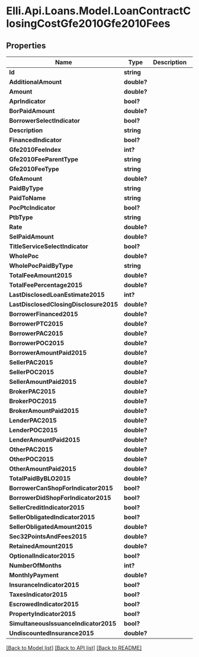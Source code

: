 # Elli.Api.Loans.Model.LoanContractClosingCostGfe2010Gfe2010Fees
## Properties

Name | Type | Description | Notes
------------ | ------------- | ------------- | -------------
**Id** | **string** |  | [optional] 
**AdditionalAmount** | **double?** |  | [optional] 
**Amount** | **double?** |  | [optional] 
**AprIndicator** | **bool?** |  | [optional] 
**BorPaidAmount** | **double?** |  | [optional] 
**BorrowerSelectIndicator** | **bool?** |  | [optional] 
**Description** | **string** |  | [optional] 
**FinancedIndicator** | **bool?** |  | [optional] 
**Gfe2010FeeIndex** | **int?** |  | [optional] 
**Gfe2010FeeParentType** | **string** |  | [optional] 
**Gfe2010FeeType** | **string** |  | [optional] 
**GfeAmount** | **double?** |  | [optional] 
**PaidByType** | **string** |  | [optional] 
**PaidToName** | **string** |  | [optional] 
**PocPtcIndicator** | **bool?** |  | [optional] 
**PtbType** | **string** |  | [optional] 
**Rate** | **double?** |  | [optional] 
**SelPaidAmount** | **double?** |  | [optional] 
**TitleServiceSelectIndicator** | **bool?** |  | [optional] 
**WholePoc** | **double?** |  | [optional] 
**WholePocPaidByType** | **string** |  | [optional] 
**TotalFeeAmount2015** | **double?** |  | [optional] 
**TotalFeePercentage2015** | **double?** |  | [optional] 
**LastDisclosedLoanEstimate2015** | **int?** |  | [optional] 
**LastDisclosedClosingDisclosure2015** | **double?** |  | [optional] 
**BorrowerFinanced2015** | **double?** |  | [optional] 
**BorrowerPTC2015** | **double?** |  | [optional] 
**BorrowerPAC2015** | **double?** |  | [optional] 
**BorrowerPOC2015** | **double?** |  | [optional] 
**BorrowerAmountPaid2015** | **double?** |  | [optional] 
**SellerPAC2015** | **double?** |  | [optional] 
**SellerPOC2015** | **double?** |  | [optional] 
**SellerAmountPaid2015** | **double?** |  | [optional] 
**BrokerPAC2015** | **double?** |  | [optional] 
**BrokerPOC2015** | **double?** |  | [optional] 
**BrokerAmountPaid2015** | **double?** |  | [optional] 
**LenderPAC2015** | **double?** |  | [optional] 
**LenderPOC2015** | **double?** |  | [optional] 
**LenderAmountPaid2015** | **double?** |  | [optional] 
**OtherPAC2015** | **double?** |  | [optional] 
**OtherPOC2015** | **double?** |  | [optional] 
**OtherAmountPaid2015** | **double?** |  | [optional] 
**TotalPaidByBLO2015** | **double?** |  | [optional] 
**BorrowerCanShopForIndicator2015** | **bool?** |  | [optional] 
**BorrowerDidShopForIndicator2015** | **bool?** |  | [optional] 
**SellerCreditIndicator2015** | **bool?** |  | [optional] 
**SellerObligatedIndicator2015** | **bool?** |  | [optional] 
**SellerObligatedAmount2015** | **double?** |  | [optional] 
**Sec32PointsAndFees2015** | **double?** |  | [optional] 
**RetainedAmount2015** | **double?** |  | [optional] 
**OptionalIndicator2015** | **bool?** |  | [optional] 
**NumberOfMonths** | **int?** |  | [optional] 
**MonthlyPayment** | **double?** |  | [optional] 
**InsuranceIndicator2015** | **bool?** |  | [optional] 
**TaxesIndicator2015** | **bool?** |  | [optional] 
**EscrowedIndicator2015** | **bool?** |  | [optional] 
**PropertyIndicator2015** | **bool?** |  | [optional] 
**SimultaneousIssuanceIndicator2015** | **bool?** |  | [optional] 
**UndiscountedInsurance2015** | **double?** |  | [optional] 

[[Back to Model list]](../README.md#documentation-for-models) [[Back to API list]](../README.md#documentation-for-api-endpoints) [[Back to README]](../README.md)

